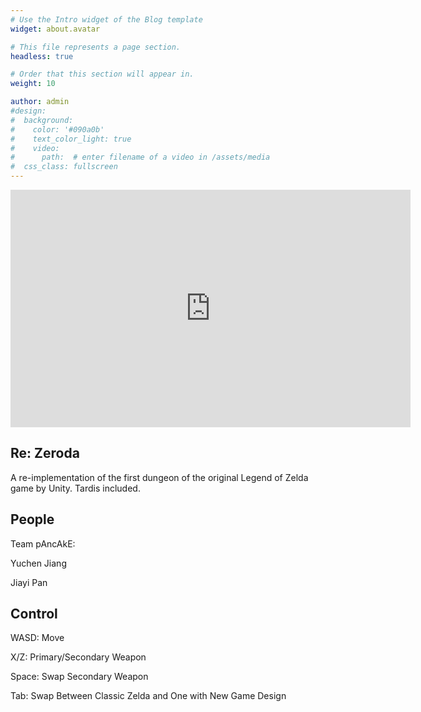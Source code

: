 ```yaml
---
# Use the Intro widget of the Blog template
widget: about.avatar

# This file represents a page section.
headless: true

# Order that this section will appear in.
weight: 10

author: admin
#design:
#  background:
#    color: '#090a0b'
#    text_color_light: true
#    video:
#      path:  # enter filename of a video in /assets/media
#  css_class: fullscreen
---
```


<iframe frameborder="0" src="https://itch.io/embed-upload/6454115?color=333333" allowfullscreen="" width="640" height="380"><a href="https://jiayi-pan.itch.io/roll-a-ball">Play Roll-A-Ball on itch.io</a></iframe>

## Re: Zeroda

A re-implementation of the first dungeon of the original Legend of Zelda game by Unity. Tardis included.

## People

Team pAncAkE:

Yuchen Jiang

Jiayi Pan

## Control

WASD: Move

X/Z: Primary/Secondary Weapon

Space: Swap Secondary Weapon

Tab: Swap Between Classic Zelda and One with New Game Design
